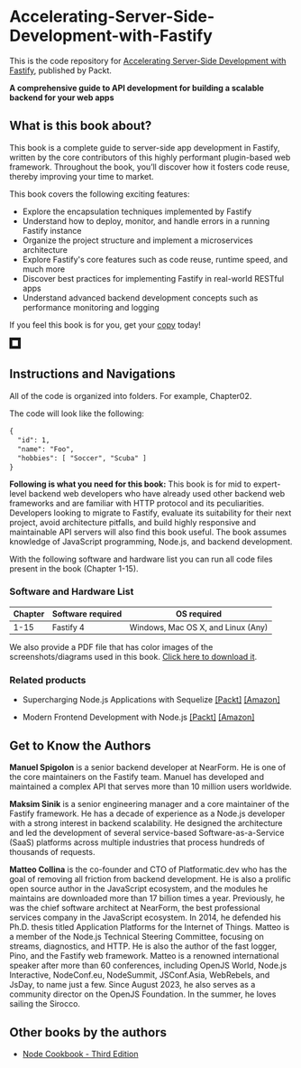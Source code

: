 # Accelerating-Server-Side-Development-with-Fastify

<a href="https://www.packtpub.com/product/accelerating-server-side-development-with-fastify/9781800563582?utm_source=github&utm_medium=repository&utm_campaign=9781803235851"><img src="https://content.packt.com/B16496/cover_image_small.jpg" alt="" height="256px" align="right"></a>

This is the code repository for [Accelerating Server-Side Development with Fastify](https://www.packtpub.com/product/accelerating-server-side-development-with-fastify/9781800563582?utm_source=github&utm_medium=repository&utm_campaign=9781803235851), published by Packt.

**A comprehensive guide to API development for building a scalable backend for your web apps**

## What is this book about?
This book is a complete guide to server-side app development in Fastify, written by the core contributors of this highly performant plugin-based web framework. Throughout the book, you’ll discover how it fosters code reuse, thereby improving your time to market.

This book covers the following exciting features:
* Explore the encapsulation techniques implemented by Fastify
* Understand how to deploy, monitor, and handle errors in a running Fastify instance
* Organize the project structure and implement a microservices architecture
* Explore Fastify's core features such as code reuse, runtime speed, and much more
* Discover best practices for implementing Fastify in real-world RESTful apps
* Understand advanced backend development concepts such as performance monitoring and logging

If you feel this book is for you, get your [copy](https://www.amazon.com/dp/1800563582) today!

<a href="https://www.packtpub.com/?utm_source=github&utm_medium=banner&utm_campaign=GitHubBanner"><img src="https://raw.githubusercontent.com/PacktPublishing/GitHub/master/GitHub.png" 
alt="https://www.packtpub.com/" border="5" /></a>

## Instructions and Navigations
All of the code is organized into folders. For example, Chapter02.

The code will look like the following:
```
{
  "id": 1,
  "name": "Foo",
  "hobbies": [ "Soccer", "Scuba" ]
}
```

**Following is what you need for this book:**
This book is for mid to expert-level backend web developers who have already used other backend web frameworks and are familiar with HTTP protocol and its peculiarities. Developers looking to migrate to Fastify, evaluate its suitability for their next project, avoid architecture pitfalls, and build highly responsive and maintainable API servers will also find this book useful. The book assumes knowledge of JavaScript programming, Node.js, and backend development.

With the following software and hardware list you can run all code files present in the book (Chapter 1-15).
### Software and Hardware List
| Chapter | Software required | OS required |
| -------- | ------------------------------------ | ----------------------------------- |
| 1-15 | Fastify 4 | Windows, Mac OS X, and Linux (Any) |

We also provide a PDF file that has color images of the screenshots/diagrams used in this book. [Click here to download it](https://packt.link/df1Dm).

### Related products
* Supercharging Node.js Applications with Sequelize [[Packt]](https://www.packtpub.com/product/supercharging-nodejs-applications-with-sequelize/9781801811552?utm_source=github&utm_medium=repository&utm_campaign=9781801811552) [[Amazon]](https://www.amazon.com/dp/1801811555)

* Modern Frontend Development with Node.js [[Packt]](https://www.packtpub.com/product/modern-frontend-development-with-nodejs/9781804618295?utm_source=github&utm_medium=repository&utm_campaign=9781804618295) [[Amazon]](https://www.amazon.com/dp/1804618292)


## Get to Know the Authors
**Manuel Spigolon** is a senior backend developer at NearForm. He is one of the core maintainers on the Fastify team. Manuel has developed and maintained a complex API that serves more than 10 million users worldwide.

**Maksim Sinik** is a senior engineering manager and a core maintainer of the Fastify framework. He has a decade of experience as a Node.js developer with a strong interest in backend scalability. He designed the architecture and led the development of several service-based Software-as-a-Service (SaaS) platforms across multiple industries that process hundreds of thousands of requests.

**Matteo Collina** is the co-founder and CTO of Platformatic.dev who has the goal of removing all friction from backend development. He is also a prolific open source author in the JavaScript ecosystem, and the modules he maintains are downloaded more than 17 billion times a year. Previously, he was the chief software architect at NearForm, the best professional services company in the JavaScript ecosystem. In 2014, he defended his Ph.D. thesis titled Application Platforms for the Internet of Things. Matteo is a member of the Node.js Technical Steering Committee, focusing on streams, diagnostics, and HTTP. He is also the author of the fast logger, Pino, and the Fastify web framework. Matteo is a renowned international speaker after more than 60 conferences, including OpenJS World, Node.js Interactive, NodeConf.eu, NodeSummit, JSConf.Asia, WebRebels, and JsDay, to name just a few. Since August 2023, he also serves as a community director on the OpenJS Foundation. In the summer, he loves sailing the Sirocco.


## Other books by the authors
* [Node Cookbook - Third Edition](https://www.packtpub.com/product/node-cookbook-third-edition/9781785880087?utm_source=github&utm_medium=repository&utm_campaign=9781785880087)
